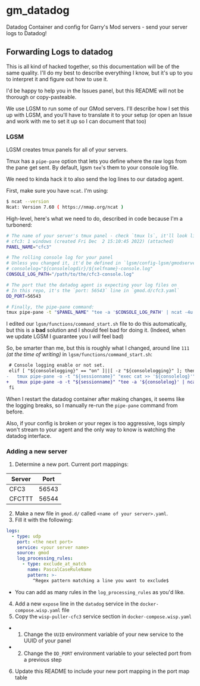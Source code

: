 # gm_datadog
Datadog Container and config for Garry's Mod servers - send your server logs to Datadog!

## Forwarding Logs to datadog

This is all kind of hacked together, so this documentation will be of the same quality. I'll do my best to describe everything I know, but it's up to you to interpret it and figure out how to use it.

I'd be happy to help you in the Issues panel, but this README will not be thorough or copy-pasteable.

We use LGSM to run some of our GMod servers. I'll describe how I set this up with LGSM, and you'll have to translate it to your setup (or open an Issue and work with me to set it up so I can document that too)

### LGSM
LGSM creates tmux panels for all of your servers.

Tmux has a `pipe-pane` option that lets you define where the raw logs from the pane get sent.
By default, lgsm `tee`'s them to your console log file.

We need to kinda hack it to also send the log lines to our datadog agent.

First, make sure you have `ncat`. I'm using:
```bash
$ ncat --version
Ncat: Version 7.60 ( https://nmap.org/ncat )
```

High-level, here's what we need to do, described in code because I'm a turbonerd:
```bash
# The name of your server's tmux panel - check `tmux ls`, it'll look like:
# cfc3: 1 windows (created Fri Dec  2 15:10:45 2022) (attached)
PANEL_NAME="cfc3"

# The rolling console log for your panel
# Unless you changed it, it'd be defined in `lgsm/config-lgsm/gmodserver/_default.cfg` as:
# consolelog="${consolelogdir}/${selfname}-console.log"
CONSOLE_LOG_PATH="/path/to/the/cfc3-console.log"

# The port that the datadog agent is expecting your log files on
# In this repo, it's the `port: 56543` line in `gmod.d/cfc3.yaml`
DD_PORT=56543

# Finally, the pipe-pane command:
tmux pipe-pane -t "$PANEL_NAME" "tee -a '$CONSOLE_LOG_PATH' | ncat -4u -w1 127.0.0.1 $DD_PORT"
```

I edited our `lgsm/functions/command_start.sh` file to do this automatically, but this is a **bad** solution and I should feel bad for doing it.
(Indeed, when we update LGSM I guarantee you I _will_ feel bad)

So, be smarter than me, but this is roughly what I changed, around line `111` _(at the time of writing)_ in `lgsm/functions/command_start.sh`:
```diff
 # Console logging enable or not set.
 elif [ "${consolelogging}" == "on" ]||[ -z "${consolelogging}" ]; then
-   tmux pipe-pane -o -t "${sessionname}" "exec cat >> '${consolelog}'"
+   tmux pipe-pane -o -t "${sessionname}" "tee -a '${consolelog}' | ncat -4u -w1 127.0.0.1 56543"
 fi
```

When I restart the datadog container after making changes, it seems like the logging breaks, so I manually re-run the `pipe-pane` command from before.

Also, if your config is broken or your regex is too aggressive, logs simply won't stream to your agent and the only way to know is watching the datadog interface.

### Adding a new server
1. Determine a new port. Current port mappings:

| **Server** | **Port** |
|------------|----------|
| CFC3       | 56543    |
| CFCTTT     | 56544    |

2. Make a new file in `gmod.d/` called `<name of your server>.yaml`.
3. Fill it with the following:
```yaml
logs:
  - type: udp
    port: <the next port>
    service: <your server name>
    source: gmod
    log_processing_rules:
      - type: exclude_at_match
        name: PascalCaseRuleName
        pattern: >-
          ^Regex pattern matching a line you want to exclude$
```
 - You can add as many rules in the `log_processing_rules` as you'd like.
4. Add a new `expose` line in the `datadog` service in the `docker-compose.wisp.yaml` file
5. Copy the `wisp-puller-cfc3` service section in `docker-compose.wisp.yaml`
 - 1. Change the `UUID` environment variable of your new service to the UUID of your panel
 - 2. Change the `DD_PORT` environment variable to your selected port from a previous step
6. Update this README to include your new port mapping in the port map table
